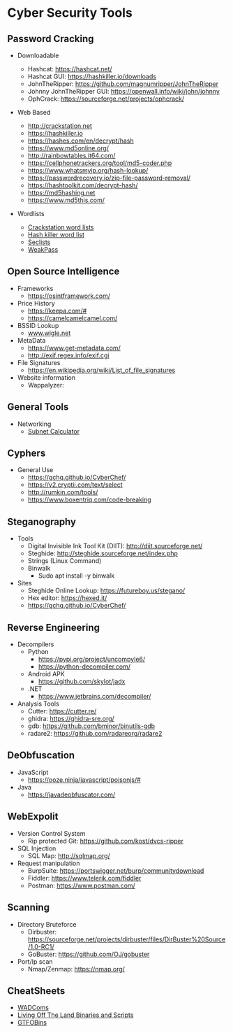 # Cyber Security Tools
## Password Cracking
* Downloadable
    * Hashcat: https://hashcat.net/
    * Hashcat GUI: https://hashkiller.io/downloads
    * JohnTheRipper: https://github.com/magnumripper/JohnTheRipper
    * Johnny JohnTheRipper GUI: https://openwall.info/wiki/john/johnny
    * OphCrack: https://sourceforge.net/projects/ophcrack/


* Web Based
    * http://crackstation.net
    * https://hashkiller.io
    * https://hashes.com/en/decrypt/hash
    * https://www.md5online.org/
    * http://rainbowtables.it64.com/
    * https://cellphonetrackers.org/tool/md5-coder.php
    * https://www.whatsmyip.org/hash-lookup/
    * https://passwordrecovery.io/zip-file-password-removal/
    * https://hashtoolkit.com/decrypt-hash/
    * https://md5hashing.net
    * https://www.md5this.com/
* Wordlists

    * [Crackstation word lists](https://crackstation.net/crackstation-wordlist-password-cracking-dictionary.htm)
    * [Hash killer word list](https://hashkiller.io/download)
    * [Seclists](https://github.com/danielmiessler/SecLists)
    * [WeakPass](https://weakpass.com/wordlist)

## Open Source Intelligence
* Frameworks
    * https://osintframework.com/
* Price History
    * https://keepa.com/#
    * https://camelcamelcamel.com/
* BSSID Lookup
    * www.wigle.net
* MetaData
    * https://www.get-metadata.com/
    * http://exif.regex.info/exif.cgi
* File Signatures
    * https://en.wikipedia.org/wiki/List_of_file_signatures
* Website information
    * Wappalyzer: 

## General Tools

* Networking
  * [Subnet Calculator](http://jodies.de/ipcalc)

## Cyphers
* General Use
    * https://gchq.github.io/CyberChef/
    * https://v2.cryptii.com/text/select
    * http://rumkin.com/tools/
    * https://www.boxentriq.com/code-breaking

## Steganography
* Tools
    * Digital Invisible Ink Tool Kit (DIIT): http://diit.sourceforge.net/
    * Steghide: http://steghide.sourceforge.net/index.php
    * Strings (Linux Command)
    * Binwalk
        * Sudo apt install -y binwalk
* Sites
    * Steghide Online Lookup: https://futureboy.us/stegano/
    * Hex editor: https://hexed.it/
    * https://gchq.github.io/CyberChef/

## Reverse Engineering
* Decompilers
    * Python
        * https://pypi.org/project/uncompyle6/
        * https://python-decompiler.com/
    * Android APK
        * https://github.com/skylot/jadx
    * .NET
        * https://www.jetbrains.com/decompiler/
* Analysis Tools
    * Cutter: https://cutter.re/
    * ghidra: https://ghidra-sre.org/
    * gdb: https://github.com/bminor/binutils-gdb
    * radare2: https://github.com/radareorg/radare2

## DeObfuscation
* JavaScript
    * https://ooze.ninja/javascript/poisonjs/#
* Java    
    * https://javadeobfuscator.com/

## WebExpolit
* Version Control System
    * Rip protected Git: https://github.com/kost/dvcs-ripper
* SQL Injection
    * SQL Map: http://sqlmap.org/
* Request manipulation
    * BurpSuite: https://portswigger.net/burp/communitydownload
    * Fiddler: https://www.telerik.com/fiddler
    * Postman: https://www.postman.com/

## Scanning
* Directory Bruteforce
    * Dirbuster: https://sourceforge.net/projects/dirbuster/files/DirBuster%20Source/1.0-RC1/
    * GoBuster: https://github.com/OJ/gobuster
* Port/Ip scan
    * Nmap/Zenmap: https://nmap.org/

## CheatSheets
* [WADComs](https://wadcoms.github.io/)
* [Living Off The Land Binaries and Scripts](https://lolbas-project.github.io/#)
* [GTFOBins](https://gtfobins.github.io/)
